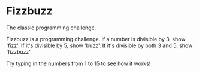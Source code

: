 # Fizzbuzz

The classic programming challenge.

Fizzbuzz is a programming challenge. If a number is divisible by 3, show 'fizz'. If it's divisible by 5, show 'buzz'. If it's divisible by both 3 and 5, show 'fizzbuzz'.

Try typing in the numbers from 1 to 15 to see how it works!